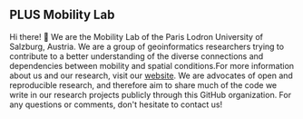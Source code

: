 ## PLUS Mobility Lab

Hi there! :wave: We are the Mobility Lab of the Paris Lodron University of Salzburg, Austria. We are a group of geoinformatics researchers trying to contribute to a better understanding of the diverse connections and dependencies between mobility and spatial conditions.For more information about us and our research, visit our [website](https://mobilitylab.zgis.at/en/home-2/). We are advocates of open and reproducible research, and therefore aim to share much of the code we write in our research projects publicly through this GitHub organization. For any questions or comments, don't hesitate to contact us!
